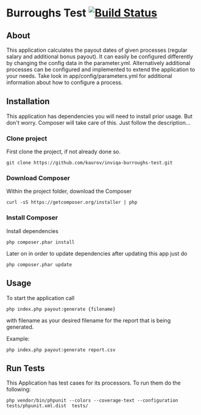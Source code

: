 Burroughs Test [![Build Status](https://travis-ci.org/kaurov/inviqa-burroughs-test.svg?branch=master)](https://travis-ci.org/kaurov/inviqa-burroughs-test)
=====================

## About

This application calculates the payout dates of given processes (regular salary and additional bonus payout).
It can easily be configured differently by changing the config data in the parameter.yml.
Alternatively additional processes can be configured and implemented to extend the application to your needs.
Take look in app/config/parameters.yml for additional information about how to configure a process.

## Installation

This application has dependencies you will need to install prior usage. But don't worry. Composer will take care
of this. Just follow the description...

### Clone project

First clone the project, if not already done so.

```
git clone https://github.com/kaurov/inviqa-burroughs-test.git
```

### Download Composer

Within the project folder, download the Composer

```
curl -sS https://getcomposer.org/installer | php
```

### Install Composer

Install dependencies

```
php composer.phar install
```

Later on in order to update dependencies after updating this app just do

```
php composer.phar update
```

## Usage

To start the application call
```
php index.php payout:generate {filename}
```

with filename as your desired filename for the report that is being generated.

Example:
```
php index.php payout:generate report.csv
```

## Run Tests

This Application has test cases for its processors. To run them do the following:

```
php vendor/bin/phpunit --colors --coverage-text --configuration tests/phpunit.xml.dist  tests/
```
